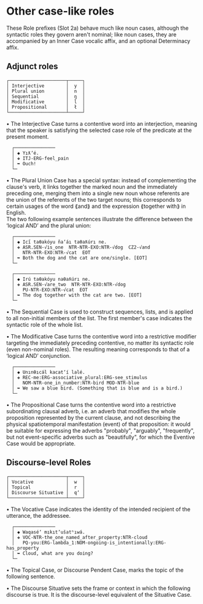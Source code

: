 # Other case-like roles

These Role prefixes (Slot 2a) behave much like noun cases, although the syntactic roles they govern aren't nominal; like noun cases, they are accompanied by an Inner Case vocalic affix, and an optional Determinacy affix.  

## Adjunct roles

```  
┌─────────────────────┬─────┐  
│ Interjective        │  y  │  
│ Plural union        │  n  │  
│ Sequential          │  ŋ  │  
│ Modificative        │  l  │  
│ Propositional       │  ł  │  
└─────────────────────┴─────┘  
```  
  
• The Interjective Case turns a contentive word into an interjection, meaning that the speaker is satisfying the selected case role of the predicate at the present moment.  
  
```  
  ┌───────────────  
  │ ◆ Yıƛʼé.  
  │ ❖ ITJ-ERG-feel_pain  
  │ ➥ Ouch!  
  └─  
```  
  
• The Plural Union Case has a special syntax: instead of complementing the clause's verb, it links together the marked noun and the immediately preceding one, merging them into a single new noun whose referents are the union of the referents of the two target nouns; this corresponds to certain usages of the word ⟪and⟫ and the expression ⟪together with⟫ in English.  
  The two following example sentences illustrate the difference between the ‘logical AND’ and the plural union:  
    
```  
  ┌───────────────  
  │ ◆ Ici̋ taθakóyu ñaʼáı taθaƛúrı ne.  
  │ ❖ ASR.SEN-√is_one  NTR-NTR-EXO:NTR-√dog  CZ2-√and  
  │   NTR-NTR-EXO:NTR-√cat  EOT  
  │ ➥ Both the dog and the cat are one/single. [EOT]  
  └─  
```  
```  
  ┌───────────────  
  │ ◆ Irú taθakóyu naθaƛúrı ne.  
  │ ❖ ASR.SEN-√are_two  NTR-NTR-EXO:NTR-√dog  
  │   PU-NTR-EXO:NTR-√cat  EOT  
  │ ➥ The dog together with the cat are two. [EOT]  
  └─  
```  
  
• The Sequential Case is used to construct sequences, lists, and is applied to all non-initial members of the list. The first member's case indicates the syntactic role of the whole list.  
  
• The Modificative Case turns the contentive word into a restrictive modifier targeting the immediately preceding contentive, no matter its syntactic role (even non-nominal roles). The resulting meaning corresponds to that of a ‘logical AND’ conjunction.  
  
```  
  ┌───────────────  
  │ ◆ Unınθıcál kacatʼí lalé.  
  │ ❖ REC-me:ERG-associative_plural:ERG-see_stimulus  
  │   NOM-NTR-one_in_number:NTR-bird MOD-NTR-blue  
  │ ➥ We saw a blue bird. (Something that is blue and is a bird.)  
  └─  
```  
  
• The Propositional Case turns the contentive word into a restrictive subordinating clausal adverb, i.e. an adverb that modifies the whole proposition represented by the current clause, and not describing the physical spatiotemporal manifestation (event) of that proposition: it would be suitable for expressing the adverbs "probably", "arguably", "frequently", but not event-specific adverbs such as "beautifully", for which the Eventive Case would be appropriate.  

## Discourse-level Roles

```  
┌─────────────────────┬─────┐  
│ Vocative            │  w  │  
│ Topical             │  r  │  
│ Discourse Situative │  qʼ │  
└─────────────────────┴─────┘  
```  

• The Vocative Case indicates the identity of the intended recipient of the utterance, the addressee.  
  
```  
  ┌───────────────  
  │ ◆ Waqaséʼ mıkıtʼušatʰıwá.  
  │ ❖ VOC-NTR-the_one_named_after_property:NTR-cloud  
  │   PQ-you:ERG-lambda_1:NOM-ongoing-is_intentionally:ERG-has_property  
  │ ➥ Cloud, what are you doing?  
  └─  
```  

• The Topical Case, or Discourse Pendent Case, marks the topic of the following sentence.  

• The Discourse Situative sets the frame or context in which the following discourse is true. It is the discourse-level equivalent of the Situative Case.

